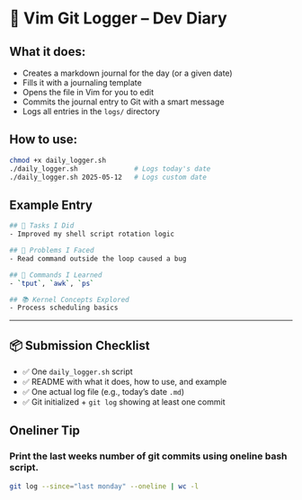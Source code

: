# 📓 Vim Git Logger – Dev Diary

## What it does:
- Creates a markdown journal for the day (or a given date)
- Fills it with a journaling template
- Opens the file in Vim for you to edit
- Commits the journal entry to Git with a smart message
- Logs all entries in the `logs/` directory

## How to use:
```bash
chmod +x daily_logger.sh
./daily_logger.sh              # Logs today's date
./daily_logger.sh 2025-05-12   # Logs custom date
```

## Example Entry 

```bash
## 🧠 Tasks I Did
- Improved my shell script rotation logic

## 🐛 Problems I Faced
- Read command outside the loop caused a bug

## 🔧 Commands I Learned
- `tput`, `awk`, `ps`

## 📚 Kernel Concepts Explored
- Process scheduling basics
```

---

## 📦 Submission Checklist

- ✅ One `daily_logger.sh` script
- ✅ README with what it does, how to use, and example
- ✅ One actual log file (e.g., today’s date `.md`)
- ✅ Git initialized + `git log` showing at least one commit

## Oneliner Tip 
### Print the last weeks number of git commits using oneline bash script.

```bash
git log --since="last monday" --oneline | wc -l
```
